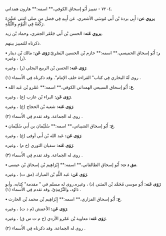 ٧٢٠٤ - تمييز أَبُو إسحاق الكوفي،** اسمه:** هارون همداني.

**يروي عن:** أَبِي بردة بْن أَبي مُوسَى الأشعري، عَن أَبِيهِ فِي فضل من صلى اثنتي عَشْرَةَ رَكْعَةً فِي الْيَوْمِ واللَّيْلَةِ.

**يروي عَنه:** الحسن بْن أَبي جَعْفَر الجفري، وحماد بْن زيد.

ذكرناه للتمييز بينهم.

**• ر:** أَبُو إسحاق الحميسي،** اسمه:** خازم بْن الحسين البَصْرِيّ.**رَوَى عَن:** مالك بْن دينار (ر) ، وغيره.

**رَوَى عَنه:** الحسن بْن الربيع البجلي (ر) ، وغيره.

روى لَهُ البخاري فِي كتاب" القراءة خلف الإمام". وقد ذكرناه فِي الأَسماء (١) .

**• ع:** أَبُو إسحاق السبيعي الهمداني الكوفي،** اسمه:** عَمْرو بْن عَبد الله.

**رَوَى عَن:** البراء بْن عازب (ع) ، وغيره.

**رَوَى عَنه:** شعبة بْن الحجاج (ع) ، وغيره.

روى له الجماعة. وقد تقدم فِي الأَسماء (٢) .

**• ع:** أَبُو إسحاق الشيباني،** اسمه:** سُلَيْمان بن أَبي سُلَيْمان.

**رَوَى عَن:** عَبد الله بْن أَبي أوفى (ع) ، وغيره.

**رَوَى عَنه:** سفيان الثوري (خ م) ، وغيره.

روى له الجماعة. وقد تقدم فِي الأَسماء (٣) .

**• مق د ت:** أَبُو إسحاق الطالقاني،** اسمه:** إِبْرَاهِيم بْن إسحاق بْن عيسى.

**رَوَى عَن:** عَبد اللَّهِ بْن المبارك (مق ت) ، وغيره.

**رَوَى عَنه:** أَبُو موسى مُحَمَّد بْن المثنى (د) ، وغيره.روى له مسلم في " مقدمة" كتابه، وأبو دَاوُد، والتِّرْمِذِيّ. وقد تقدم فِي الأَسماء (١) .

**• ع:** أَبُو إسحاق الفزاري،** اسمه:** إِبْرَاهِيم بْن محمد بْن الحارث.

**رَوَى عَن:** الأعمش (م د ت) ، وغيره.

**رَوَى عَنه:** معاوية بْن عَمْرو الأزدي (خ م ت س ق) ، وغيره.

روى له الجماعة. وقد ذكرناه فِي الأَسماء (٢) .